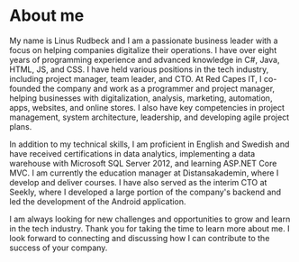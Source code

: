 # About me
My name is Linus Rudbeck and I am a passionate business leader with a focus on helping companies digitalize their operations. I have over eight years of programming experience and advanced knowledge in C#, Java, HTML, JS, and CSS. I have held various positions in the tech industry, including project manager, team leader, and CTO. At Red Capes IT, I co-founded the company and work as a programmer and project manager, helping businesses with digitalization, analysis, marketing, automation, apps, websites, and online stores. I also have key competencies in project management, system architecture, leadership, and developing agile project plans.

In addition to my technical skills, I am proficient in English and Swedish and have received certifications in data analytics, implementing a data warehouse with Microsoft SQL Server 2012, and learning ASP.NET Core MVC. I am currently the education manager at Distansakademin, where I develop and deliver courses. I have also served as the interim CTO at Seekly, where I developed a large portion of the company's backend and led the development of the Android application.

I am always looking for new challenges and opportunities to grow and learn in the tech industry. Thank you for taking the time to learn more about me. I look forward to connecting and discussing how I can contribute to the success of your company.
